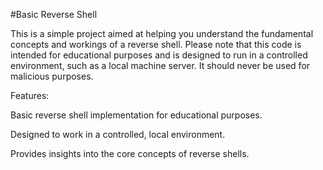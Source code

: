 #Basic Reverse Shell

This is a simple project aimed at helping you understand the fundamental concepts and workings of a reverse shell. Please note that this code is intended for educational purposes and is designed to run in a controlled environment, such as a local machine server. It should never be used for malicious purposes.

Features:

Basic reverse shell implementation for educational purposes.

Designed to work in a controlled, local environment.

Provides insights into the core concepts of reverse shells.
